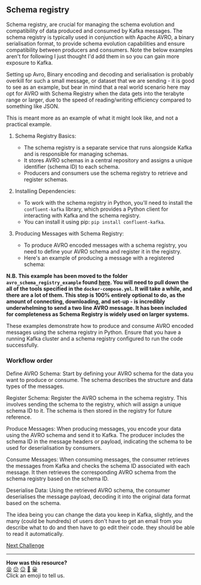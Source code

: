 ## Schema registry

Schema registry, are crucial for managing the schema evolution and compatibility of 
data produced and consumed by Kafka messages. The schema registry is typically used
in conjunction with Apache AVRO, a binary serialisation format, to provide schema 
evolution capabilities and ensure compatibility between producers and consumers.
Note the below examples aren't for following I just thought I'd add them in so you
can gain more exposure to Kafka.

Setting up Avro, Binary encoding and decoding and serialisation is probably overkill for such a small message, or dataset that we are sending - it is good to see as an example, but bear in mind that a real world scenario here may opt for AVRO with Schema Registry when the data gets into the terabyte range or larger, due to the speed of reading/writing efficiency compared to something like JSON.

This is meant more as an example of what it might look like, and not a practical example.

1. Schema Registry Basics:
    - The schema registry is a separate service that runs alongside Kafka and is responsible
for managing schemas.
    - It stores AVRO schemas in a central repository and assigns a unique identifier 
(schema ID) to each schema.
    - Producers and consumers use the schema registry to retrieve and register schemas.

2. Installing Dependencies:
    - To work with the schema registry in Python, you'll need to install the `confluent-kafka`
library, which provides a Python client for interacting with Kafka and the schema registry.
    - You can install it using pip: `pip install confluent-kafka`.

3. Producing Messages with Schema Registry:
    - To produce AVRO encoded messages with a schema registry, you need to define your AVRO schema and register it in the registry.
    - Here's an example of producing a message with a registered schema:

**N.B. This example has been moved to the folder `avro_schema_registry_example` found [here](../avro_schema_registry_example/avro_shema_registry.ipynb). You will need to pull down the all of the tools specified in the `docker-compose.yml`. It will take a while, and there are a lot of them. This step is 100% entirely optional to do, as the amount of connecting, downloading, and set-up - is incredibly underwhelming to send a two line AVRO message. It has been included for completeness as Schema Registry is widely used on larger systems.**


These examples demonstrate how to produce and consume AVRO encoded messages using the 
schema registry in Python. Ensure that you have a running Kafka cluster and a schema 
registry configured to run the code successfully.

### Workflow order

Define AVRO Schema: Start by defining your AVRO schema for the data you want to 
produce or consume. The schema describes the structure and data types of the messages.

Register Schema: Register the AVRO schema in the schema registry. This involves 
sending the schema to the registry, which will assign a unique schema ID to it. 
The schema is then stored in the registry for future reference.

Produce Messages: When producing messages, you encode your data using the AVRO 
schema and send it to Kafka. The producer includes the schema ID in the message
headers or payload, indicating the schema to be used for deserialisation by consumers.

Consume Messages: When consuming messages, the consumer retrieves the messages 
from Kafka and checks the schema ID associated with each message. It then retrieves
the corresponding AVRO schema from the schema registry based on the schema ID.

Deserialise Data: Using the retrieved AVRO schema, the consumer deserialises the 
message payload, decoding it into the original data format based on the schema.

The idea being you can change the data you keep in Kafka, slightly, and the many
(could be hundreds)  of users don't have to get an email from you describe
what to do and then have to go edit their code. they should be able to read it automatically.

[Next Challenge](05_topics.md)

<!-- BEGIN GENERATED SECTION DO NOT EDIT -->

---

**How was this resource?**  
[😫](https://airtable.com/shrUJ3t7KLMqVRFKR?prefill_Repository=makersacademy%2Fdata_streaming&prefill_File=02_kafka%2F04_odds_and_ends.md&prefill_Sentiment=😫) [😕](https://airtable.com/shrUJ3t7KLMqVRFKR?prefill_Repository=makersacademy%2Fdata_streaming&prefill_File=02_kafka%2F04_odds_and_ends.md&prefill_Sentiment=😕) [😐](https://airtable.com/shrUJ3t7KLMqVRFKR?prefill_Repository=makersacademy%2Fdata_streaming&prefill_File=02_kafka%2F04_odds_and_ends.md&prefill_Sentiment=😐) [🙂](https://airtable.com/shrUJ3t7KLMqVRFKR?prefill_Repository=makersacademy%2Fdata_streaming&prefill_File=02_kafka%2F04_odds_and_ends.md&prefill_Sentiment=🙂) [😀](https://airtable.com/shrUJ3t7KLMqVRFKR?prefill_Repository=makersacademy%2Fdata_streaming&prefill_File=02_kafka%2F04_odds_and_ends.md&prefill_Sentiment=😀)  
Click an emoji to tell us.

<!-- END GENERATED SECTION DO NOT EDIT -->
